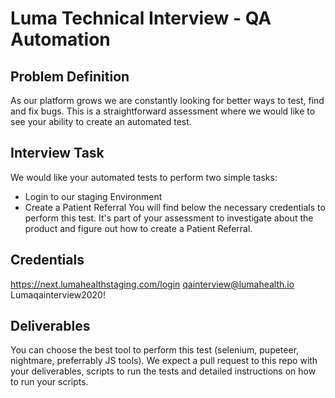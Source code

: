 # Luma Technical Interview - QA Automation

## Problem Definition
As our platform grows we are constantly looking for better ways to test, find and fix bugs.
This is a straightforward assessment where we would like to see your ability to create an automated test.

## Interview Task
We would like your automated tests to perform two simple tasks:
- Login to our staging Environment
- Create a Patient Referral
You will find below the necessary credentials to perform this test.
It's part of your assessment to investigate about the product and figure out how to create a Patient Referral. 

## Credentials
https://next.lumahealthstaging.com/login
qainterview@lumahealth.io
Lumaqainterview2020!

## Deliverables
You can choose the best tool to perform this test (selenium, pupeteer, nightmare, preferrably JS tools).
We expect a pull request to this repo with your deliverables, scripts to run the tests and detailed instructions on how to run your scripts.
